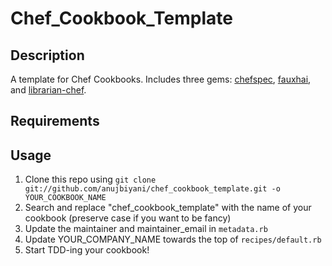 Chef_Cookbook_Template
==========

Description
-----------
A template for Chef Cookbooks. Includes three gems: [chefspec](https://github.com/acrmp/chefspec), [fauxhai](https://github.com/customink/fauxhai), and [librarian-chef](https://github.com/applicationsonline/librarian).

Requirements
------------


Usage
-----
1. Clone this repo using `git clone git://github.com/anujbiyani/chef_cookbook_template.git -o YOUR_COOKBOOK_NAME`
2. Search and replace "chef_cookbook_template" with the name of your cookbook (preserve case if you want to be fancy)
3. Update the maintainer and maintainer_email in `metadata.rb`
4. Update YOUR_COMPANY_NAME towards the top of `recipes/default.rb`
4. Start TDD-ing your cookbook!
